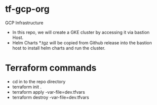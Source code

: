 # tf-gcp-org
GCP Infrastructure

- In this repo, we will create a GKE cluster by accessing it via bastion Host.
- Helm Charts *.tgz will be copied from Github release into the bastion host to install helm charts and run the cluster.

# Terraform commands
- cd in to the repo directory 
- terraform init .
- terraform apply -var-file=dev.tfvars
- terraform destroy -var-file=dev.tfvars

